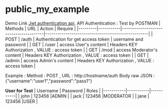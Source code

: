 # public_my_example
Demo Link [Jwt authentication api](http://springbootawsdemo-env.eba-uddtbvn6.us-east-1.elasticbeanstalk.com/).
API Authentication : Test by POSTMAN
| Methods |    URL    |        Action                         |       Require                                     |
|---------|-----------|---------------------------------------|---------------------------------------------------|
| POST    |  /auth    | Authentication for get access token   | username and password                             |
| GET     |  /user    | access User's content                 | Headers KEY Authorization , VALUE : access token  |
| GET     |  /mod     | access Moderator's content            | Headers KEY Authorization , VALUE : access token  |
| GET     | /admin    | access Admin's content                | Headers KEY Authorization , VALUE : access token  |

Example : Method : POST , URL : http://hostname/auth
Body raw JSON : {"username":"user1","password":"pass1"}

**User for Test**
| Username  | Password  | Roles     |
|-----------|-----------|-----------|
| john      | 123456    |ADMIN      |
| jack      | 123456    |MODERATOR  |
| jane      | 123456    |USER       |


